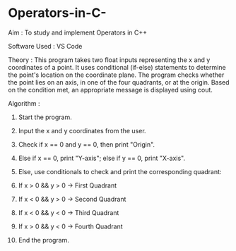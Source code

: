 # Operators-in-C-

Aim : To study and implement Operators in C++

Software Used : VS Code

Theory : This program takes two float inputs representing the x and y coordinates of a point.
It uses conditional (if-else) statements to determine the point's location on the coordinate plane.
The program checks whether the point lies on an axis, in one of the four quadrants, or at the origin.
Based on the condition met, an appropriate message is displayed using cout.

Algorithm :

1. Start the program.

2. Input the x and y coordinates from the user.

3. Check if x == 0 and y == 0, then print "Origin".

4. Else if x == 0, print "Y-axis"; else if y == 0, print "X-axis".

5. Else, use conditionals to check and print the corresponding quadrant:

6. If x > 0 && y > 0 → First Quadrant

7. If x < 0 && y > 0 → Second Quadrant

8. If x < 0 && y < 0 → Third Quadrant

9. If x > 0 && y < 0 → Fourth Quadrant

10. End the program.
